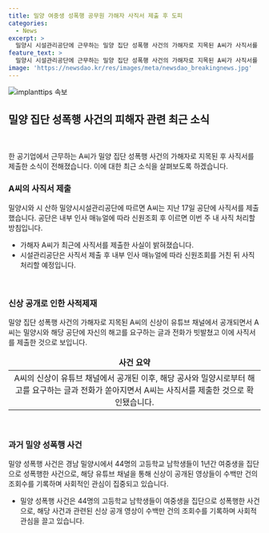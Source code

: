 ```yaml
---
title: 밀양 여중생 성폭행 공무원 가해자 사직서 제출 후 도피
categories:
  - News
excerpt: >
  밀양시 시설관리공단에 근무하는 밀양 집단 성폭행 사건의 가해자로 지목된 A씨가 사직서를 제출했다. 유튜버에 의해 지목된 후 해고를 요구하는 글과 전화로 인해 사직서를 제출한 것으로 보인다. 이 사건은 2004년 발생한 밀양 성폭행 사건으로 연결되며, 해당 유튜브 채널에서 밀양 성폭행 사건 가해자의 신상을 공개함으로써 다시 공론화되었다. 관련 영상들은 수백만 건의 조회 수를 올리며 논란을 빚고 있다. A씨는 공단에 사직 처리될 예정이다.
feature_text: >
  밀양시 시설관리공단에 근무하는 밀양 집단 성폭행 사건의 가해자로 지목된 A씨가 사직서를 제출했다. 유튜버에 의해 지목된 후 해고를 요구하는 글과 전화로 인해 사직서를 제출한 것으로 보인다. 이 사건은 2004년 발생한 밀양 성폭행 사건으로 연결되며, 해당 유튜브 채널에서 밀양 성폭행 사건 가해자의 신상을 공개함으로써 다시 공론화되었다. 관련 영상들은 수백만 건의 조회 수를 올리며 논란을 빚고 있다. A씨는 공단에 사직 처리될 예정이다.
image: 'https://newsdao.kr/res/images/meta/newsdao_breakingnews.jpg'
---
```


<p><img src="https://newsdao.kr/res/images/meta/newsdao_breakingnews.jpg" alt="implanttips 속보" /></p>

<h2 data-ke-size="size26">밀양 집단 성폭행 사건의 피해자 관련 최근 소식</h2>

<p data-ke-size="size16">&nbsp;</p>

<p>한 공기업에서 근무하는 A씨가 밀양 집단 성폭행 사건의 가해자로 지목된 후 사직서를 제출한 소식이 전해졌습니다. 이에 대한 최근 소식을 살펴보도록 하겠습니다.</p>

<h3 data-ke-size="size24">A씨의 사직서 제출</h3>

<p data-ke-size="size16">밀양시와 시 산하 밀양시시설관리공단에 따르면 A씨는 지난 17일 공단에 사직서를 제출했습니다. 공단은 내부 인사 매뉴얼에 따라 신원조회 후 이르면 이번 주 내 사직 처리할 방침입니다.</p>

<ul>
<li>가해자 A씨가 최근에 사직서를 제출한 사실이 밝혀졌습니다.</li>
<li>시설관리공단은 사직서 제출 후 내부 인사 매뉴얼에 따라 신원조회를 거친 뒤 사직 처리할 예정입니다.</li>
</ul>

<p data-ke-size="size16">&nbsp;</p>

<h3 data-ke-size="size24">신상 공개로 인한 사적제재</h3>

<p data-ke-size="size16">밀양 집단 성폭행 사건의 가해자로 지목된 A씨의 신상이 유튜브 채널에서 공개되면서 A씨는 밀양시와 해당 공단에 자신의 해고를 요구하는 글과 전화가 빗발쳤고 이에 사직서를 제출한 것으로 보입니다.</p>

<table>
<thead>
<tr>
<td style="text-align: center; height: 17px;"><b>사건 요약</b></td>
</tr>
</thead>
<tbody>
<tr>
<td style="text-align: center; height: 17px;">A씨의 신상이 유튜브 채널에서 공개된 이후, 해당 공사와 밀양시로부터 해고를 요구하는 글과 전화가 쏟아지면서 A씨는 사직서를 제출한 것으로 확인됐습니다.</td>
</tr>
</tbody>
</table>

<p data-ke-size="size16">&nbsp;</p>

<h3 data-ke-size="size24">과거 밀양 성폭행 사건</h3>

<p data-ke-size="size16">밀양 성폭행 사건은 경남 밀양시에서 44명의 고등학교 남학생들이 1년간 여중생을 집단으로 성폭행한 사건으로, 해당 유튜브 채널을 통해 신상이 공개된 영상들이 수백만 건의 조회수를 기록하며 사회적인 관심이 집중되고 있습니다.</p>

<ul>
<li>밀양 성폭행 사건은 44명의 고등학교 남학생들이 여중생을 집단으로 성폭행한 사건으로, 해당 사건과 관련된 신상 공개 영상이 수백만 건의 조회수를 기록하며 사회적 관심을 끌고 있습니다.</li>
</ul>

<p data-ke-size="size16">&nbsp;</p>

